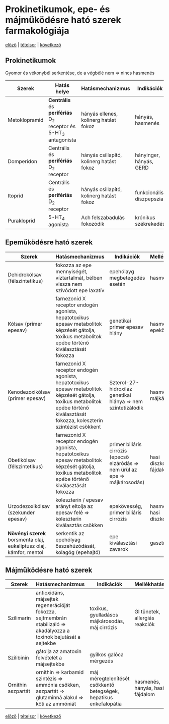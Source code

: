 # Prokinetikumok, epe- és májműködésre ható szerek farmakológiája

[előző](24.%20Laxatívumok,%20savképzők,%20emésztőenzimek.md) | [tételsor](0.%20Hattan%20ea%20kidolgozás%20-%20Németh%20Boldizsár.md) | [következő](26.%20Spazmolitikumok%20és%20obstipánsok%20farmakológiája.md)

## Prokinetikumok

Gyomor és vékonybél serkentése, de a végbélé nem ⇒ nincs hasmenés

Szerek | Hatás helye | Hatásmechanizmus | Indikációk | Mellékhatások
--- | --- | --- | --- | ---
Metoklopramid | **Centrális** és **perifériás** D<sub>2</sub> receptor és 5-HT<sub>3</sub> antagonista | hányás ellenes, kolinerg hatást fokoz | hányás, hasmenés | prolaktin szint nő ⇒ elnyomja a nemi hormonokat
Domperidon | Centrális és **perifériás** D<sub>2</sub> receptor | hányás csillapító, kolinerg hatást fokoz | hányinger, hányás, GERD | prolaktin szint nő ⇒ elnyomja a nemi hormonokat
Itoprid | Centrális és **perifériás** D<sub>2</sub> receptor | hányás csillapító, kolinerg hatást fokoz | funkcionális diszpepszia | ritkán a prolaktin szint nő ⇒ elnyomja a nemi hormonokat
Purakloprid | 5-HT<sub>4</sub> agonista | Ach felszabadulás fokozódik | krónikus székrekedés

## Epeműködésre ható szerek

Szerek | Hatásmechanizmus | Indikációk | Mellékhatások
--- | --- | --- | ---
Dehidrokólsav (félszintetikus) | fokozza az epe mennyiségét, víztartalmát, bélben vissza nem szívódott epe laxatív | epehólayg megbetegedés esetén | hasmenés
Kólsav (primer epesav) | farnezonid X receptor endogén agonista, hepatotoxikus epesav metabolitok képzését gátolja, toxikus metabolitok epébe történő kiválasztását fokozza | genetikai primer epesav hiány | hasmenés, epekövesség
Kenodezoxikólsav (primer epesav) | farnezonid X receptor endogén agonista, hepatotoxikus epesav metabolitok képzését gátolja, toxikus metabolitok epébe történő kiválasztását fokozza, koleszterin szintézist csökkent | Szterol-27-hidroxiláz genetikai hiánya ⇒ nem szintetizálódik | hasmenés, májkárosodás
Obetikólsav (félszintetikus) | farnezonid X receptor endogén agonista, hepatotoxikus epesav metabolitok képzését gátolja, toxikus metabolitok epébe történő kiválasztását fokozza | primer biliáris cirrózis (epecső elzáródás ⇒ nem ürül az epe ⇒ májkárosodás) | hasi diszkomfort, fájdalom
Urzodezoxikólsav (szekunder epesav) | koleszterin / epesav arányt eltolja az epesav felé ⇒ koleszterin kiválasztás csökken | epekövesség, primer biliáris cirrózis | hasmenés, hasi diszkomfort
**Növényi szerek** <br> borsmenta olaj, eukaliptusz olaj, kámfor, mentol | serkentik az epehólyag összehúzódását, kolagóg (epehajtó) | epe kiválasztási zavarok | gasztritisz

## Májműködésre ható szerek

Szerek | Hatásmechanizmus | Indikációk | Mellékhatások
--- | --- | --- | ---
Szilimarin | antioxidáns, májsejtek regenerációját fokozza, sejtmembrán stabilizáló ⇒ akadályozza a toxinok bejutását a sejtekbe | toxikus, gyulladásos májkárosodás, máj cirrózis | GI tünetek, allergiás reakciók
Szilibinin | gátolja az amatoxin felvételét a májsejtekbe | gyilkos galóca mérgezés
Ornithin aszpartát | ornithin ⇒ karbamid szintézis ⇒ ammónia csökken, aszpartát ⇒ glutaminná alakul ⇒ köti az ammóniát | máj méregtelenítését csökkentő betegségek, hepatikus enkefalopátia | hasmenés, hányás, hasi fájdalom

[előző](24.%20Laxatívumok,%20savképzők,%20emésztőenzimek.md) | [tételsor](0.%20Hattan%20ea%20kidolgozás%20-%20Németh%20Boldizsár.md) | [következő](26.%20Spazmolitikumok%20és%20obstipánsok%20farmakológiája.md)
